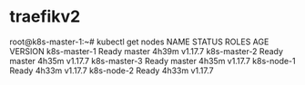 # traefikv2

root@k8s-master-1:~# kubectl get nodes
NAME           STATUS   ROLES    AGE     VERSION
k8s-master-1   Ready    master   4h39m   v1.17.7
k8s-master-2   Ready    master   4h35m   v1.17.7
k8s-master-3   Ready    master   4h35m   v1.17.7
k8s-node-1     Ready    <none>   4h33m   v1.17.7
k8s-node-2     Ready    <none>   4h33m   v1.17.7
